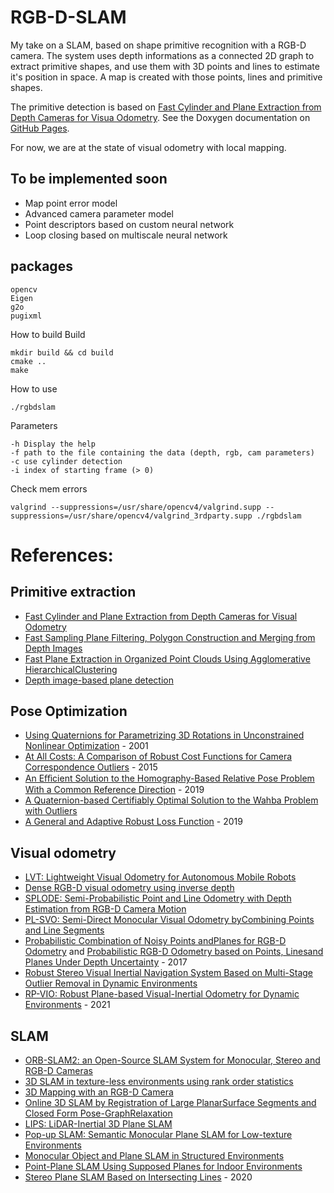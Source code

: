 # RGB-D-SLAM

My take on a SLAM, based on shape primitive recognition with a RGB-D camera.
The system uses depth informations as a connected 2D graph to extract primitive shapes, and use them with 3D points and lines to estimate it's position in space.
A map is created with those points, lines and primitive shapes.

The primitive detection is based on [Fast Cylinder and Plane Extraction from Depth Cameras for Visua Odometry](https://arxiv.org/pdf/1803.02380.pdf).
See the Doxygen documentation on [GitHub Pages](https://baptistehudyma.github.io/RGB-D-SLAM/html/index.html).

For now, we are at the state of visual odometry with local mapping.

## To be implemented soon
- Map point error model
- Advanced camera parameter model
- Point descriptors based on custom neural network
- Loop closing based on multiscale neural network 


## packages
```
opencv
Eigen
g2o
pugixml
```

How to build Build
```
mkdir build && cd build
cmake ..
make
```

How to use
```
./rgbdslam
```
Parameters
```
-h Display the help
-f path to the file containing the data (depth, rgb, cam parameters)
-c use cylinder detection 
-i index of starting frame (> 0)
```

Check mem errors
```
valgrind --suppressions=/usr/share/opencv4/valgrind.supp --suppressions=/usr/share/opencv4/valgrind_3rdparty.supp ./rgbdslam
```



# References:
## Primitive extraction
- [Fast Cylinder and Plane Extraction from Depth Cameras for Visual Odometry](https://arxiv.org/pdf/1803.02380.pdf)
- [Fast Sampling Plane Filtering, Polygon Construction and Merging from Depth Images](http://www.cs.cmu.edu/~mmv/papers/11rssw-BiswasVeloso2.pdf)
- [Fast Plane Extraction in Organized Point Clouds Using Agglomerative HierarchicalClustering](https://merl.com/publications/docs/TR2014-066.pdf)
- [Depth image-based plane detection](https://www.researchgate.net/publication/328822338_Depth_image-based_plane_detection)

## Pose Optimization
- [Using Quaternions for Parametrizing 3D Rotations in Unconstrained Nonlinear Optimization](https://www.yumpu.com/en/document/read/30132260/using-quaternions-for-parametrizing-3-d-rotations-in-) - 2001
- [At All Costs: A Comparison of Robust Cost Functions for Camera Correspondence Outliers]() - 2015
- [An Eﬀicient Solution to the Homography-Based Relative Pose Problem With a Common Reference Direction]() - 2019
- [A Quaternion-based Certifiably Optimal Solution to the Wahba Problem with Outliers]()
- [A General and Adaptive Robust Loss Function]() - 2019

## Visual odometry
- [LVT: Lightweight Visual Odometry for Autonomous Mobile Robots](https://www.ncbi.nlm.nih.gov/pmc/articles/PMC6165120/)
- [Dense RGB-D visual odometry using inverse depth](https://www.researchgate.net/publication/283806535_Dense_RGB-D_visual_odometry_using_inverse_depth)
- [SPLODE: Semi-Probabilistic Point and Line Odometry with Depth Estimation from RGB-D Camera Motion](http://epubs.surrey.ac.uk/846020/1/SPLODE.pdf)
- [PL-SVO: Semi-Direct Monocular Visual Odometry byCombining Points and Line Segments](http://mapir.isa.uma.es/rgomez/publications/iros16plsvo.pdf)
- [Probabilistic Combination of Noisy Points andPlanes for RGB-D Odometry](https://arxiv.org/pdf/1705.06516v1.pdf) and [Probabilistic RGB-D Odometry based on Points, Linesand Planes Under Depth Uncertainty](https://arxiv.org/pdf/1706.04034.pdf) - 2017
- [Robust Stereo Visual Inertial Navigation System Based on Multi-Stage Outlier Removal in Dynamic Environments](https://www.mdpi.com/1424-8220/20/10/2922/htm)
- [RP-VIO: Robust Plane-based Visual-Inertial Odometry for Dynamic Environments]() - 2021

## SLAM
- [ORB-SLAM2:  an  Open-Source  SLAM  System  for Monocular,  Stereo  and  RGB-D  Cameras](https://arxiv.org/pdf/1610.06475.pdf)
- [3D SLAM in texture-less environments using rank order statistics](https://www.researchgate.net/publication/283273992_3D_SLAM_in_texture-less_environments_using_rank_order_statistics)
- [3D Mapping with an RGB-D Camera](http://www2.informatik.uni-freiburg.de/~endres/files/publications/felix-endres-phd-thesis.pdf)
- [Online 3D SLAM by Registration of Large PlanarSurface Segments and Closed Form Pose-GraphRelaxation](http://robotics.jacobs-university.de/publicationData/JFR-3D-PlaneSLAM.pdf)
- [LIPS: LiDAR-Inertial 3D Plane SLAM](http://udel.edu/~yuyang/downloads/geneva_iros2018.pdf)
- [Pop-up SLAM: Semantic Monocular Plane SLAM for Low-texture Environments](https://arxiv.org/pdf/1703.07334.pdf)
- [Monocular Object and Plane SLAM in Structured Environments](https://arxiv.org/pdf/1809.03415.pdf)
- [Point-Plane SLAM Using Supposed Planes for Indoor Environments](https://www.mdpi.com/1424-8220/19/17/3795/htm)
- [Stereo Plane SLAM Based on Intersecting Lines]() - 2020
